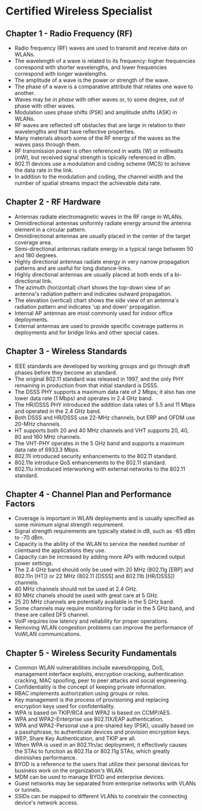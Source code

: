 # Certified Wireless Specialist

## Chapter 1 - Radio Frequency (RF)

- Radio frequency (RF) waves are used to transmit and receive data on WLANs.
- The wavelength of a wave is related to its frequency: higher frequencies correspond with shorter wavelengths, and lower frequencies correspond with longer wavelengths.
- The amplitude of a wave is the power or strength of the wave.
- The phase of a wave is a comparative attribute that relates one wave to another.
- Waves may be *in phase*  with other waves or, to some degree, out of phase with other waves.
- Modulation uses phase shifts (PSK) and amplitude shifts (ASK) in WLANs.
- RF waves are reflected off obstacles that are large in relation to their wavelengths and that have reflective properties.
- Many materials absorb some of the RF energy of the waves as the waves pass through them.
- RF transmission power is often referenced in watts (W) or milliwatts (mW), but received signal strength is tipically referenced in dBm.
- 802.11 devices use a modulation and coding scheme (MCS) to achieve the data rate in the link.
- In addition to the modulation and coding, the channel width and the number of spatial streams impact the achievable data rate.

## Chapter 2 - RF Hardware

- Antennas radiate electromagnetic waves in the RF range in WLANs.
- Omnidirectional antennas uniformly radiate energy around the antenna element in a circular pattern.
- Omnidirectional antennas are usually placed in the center of the target coverage area.
- Semi-directional antennas radiate energy in a typical range between 50 and 180 degrees.
- Highly directional antennas radiate energy in very narrow propagation patterns and are useful for long distance-links.
- Highly directional antennas are usually placed at both ends of a bi-directional link.
- The azimuth (horizontal) chart shows the top-down view of an antenna's radiation pattern and indicates outward propagation.
- The elevation (vertical) chart shows the side view of an antenna's radiation pattern and indicates 'up and down' propagation.
- Internal AP antennas are most commonly used for indoor office deployments.
- External antennas are used to provide specific coverage patterns in deployments and for bridge links and other special cases.

## Chapter 3 - Wireless Standards

- IEEE standards are developed by working groups and go through draft phases before they become an standard.
- The original 802.11 standard was released in 1997, and the only PHY remaining in production from that initial standard is DSSS.
- The DSSS PHY supports a maximum data rate of 2 Mbps; it also has one lower data rate (1 Mbps) and operates in 2.4 GHz band.
- The HR/DSSS PHY introduced the addition data rates of 5.5 and 11 Mbps and operated in the 2.4 GHz band.
- Both DSSS and HR/DSSS use 22-MHz channels, but ERP and OFDM use 20-MHz channels.
- HT supports both 20 and 40 MHz channels and VHT supports 20, 40, 80 and 160 MHz channels.
- The VHT-PHY operates in the 5 GHz band and supports a maximum data rate of 6933.3 Mbps.
- 802.11i introduced security enhancements to the 802.11 standard.
- 802.11e introduce QoS enhancements to the 802.11 standard.
- 802.11u introduced interworking with external networks to the 802.11 standard.

## Chapter 4 - Channel Plan and Performance Factors

- Coverage is important in WLAN deployments and is usually specified as some minimum signal strength requirement.
- Signal strength requirements are typically stated in dB, such as -65 dBm to -70 dBm.
- Capacity is the ability of the WLAN to service the needed number of clientsand the applications they use.
- Capacity can be increased by adding more APs with reduced output power settings.
- The 2.4 GHz band should only be used with 20 MHz (802.11g [ERP] and 802.11n [HT]) or 22 MHz (802.11 [DSSS] and 802.11b [HR/DSSS]) channels.
- 40 MHz channels should not be used at 2.4 GHz.
- 80 MHz chanels should be used with great care at 5 GHz.
- 25 20 MHz channels are potentially available in the 5 GHz band.
- Some channels may require monitoring for radar in the 5 GHz band, and these are called DFS channel.
- VoIP requires low latency and reliability for proper operations.
- Removing WLAN congestion problems can improve the performance of VoWLAN communications.

## Chapter 5 - Wireless Security Fundamentals

- Common WLAN vulnerabilities include eavesdropping, DoS, management interface exploits, encryption cracking, authentication cracking, MAC spoofing, peer to peer attacks and social engineering.
- Confidentiality is the concept of keeping private information.
- RBAC implements authorization using groups or roles.
- Key management is the process of provisioning and replacing encryption keys used for confidentiality.
- WPA is based on TKIP/RC4 and WPA2 is based on CCMP/AES.
- WPA and WPA2-Enterprise use 802.11X/EAP authentication.
- WPA and WPA2-Personal use a pre-shared key (PSK), usually based on a passhphrase, to authenticate devices and provision encryption keys.
- WEP, Share Key Authentication, and TKIP are all.
- When WPA is used in an 802.11n/ac deployment, it effectively causes the STAs to function as 802.11a or 802.11g STAs, which greatly diminishes performance.
- BYOD is a reference to the users that utilize their personal devices for business work on the organization's WLAN.
- MDM can be used to manage BYOD and enterprise devices.
- Guest networks may be separated from enterprise networks with VLANs or tunnels.
- SSIDs can be mapped to different VLANs to constrain the connecting device's network access.